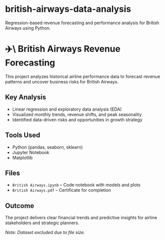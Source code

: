 # british-airways-data-analysis
Regression-based revenue forecasting and performance analysis for British Airways using Python.
# ✈️\ British Airways Revenue Forecasting

This project analyzes historical airline performance data to forecast revenue patterns and uncover business risks for British Airways.

##  Key Analysis

- Linear regression and exploratory data analysis (EDA)
- Visualized monthly trends, revenue shifts, and peak seasonality
- Identified data-driven risks and opportunities in growth strategy

##  Tools Used

- Python (pandas, seaborn, sklearn)
- Jupyter Notebook
- Matplotlib

## Files

- `British Airways.ipynb` – Code notebook with models and plots
- `British Airways.pdf` – Certificate for completion

## Outcome

The project delivers clear financial trends and predictive insights for airline stakeholders and strategic planners.

*Note: Dataset excluded due to file size.*
